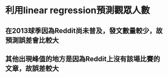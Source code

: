 # 利用linear regression預測觀眾人數
## 在2013球季因為Reddit尚未普及，發文數量較少，故預測誤差會比較大
## 其他出現峰值的地方是因為Reddit上沒有該場比賽的文章，故誤差較大
